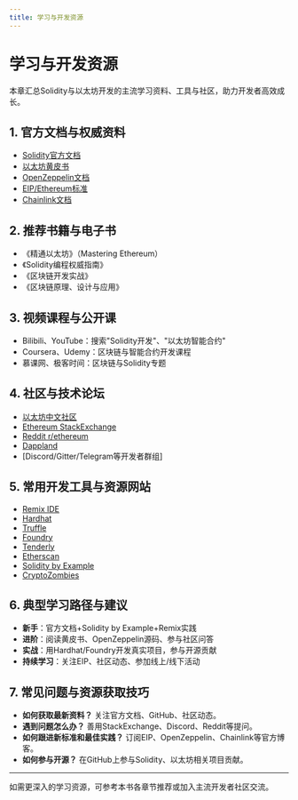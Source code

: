 ```yaml
---
title: 学习与开发资源
---
```


<!-- /**
 * @file 学习与开发资源
 * @description 系统整理Solidity及以太坊开发的权威资料、书籍、视频、社区、工具与常用网址，适合各阶段开发者查阅。
 */ -->

# 学习与开发资源

本章汇总Solidity与以太坊开发的主流学习资料、工具与社区，助力开发者高效成长。

## 1. 官方文档与权威资料
- [Solidity官方文档](https://docs.soliditylang.org/zh/v0.8.21/)
- [以太坊黄皮书](https://ethereum.github.io/yellowpaper/paper.pdf)
- [OpenZeppelin文档](https://docs.openzeppelin.com/contracts/)
- [EIP/Ethereum标准](https://eips.ethereum.org/)
- [Chainlink文档](https://docs.chain.link/)

## 2. 推荐书籍与电子书
- 《精通以太坊》（Mastering Ethereum）
- 《Solidity编程权威指南》
- 《区块链开发实战》
- 《区块链原理、设计与应用》

## 3. 视频课程与公开课
- Bilibili、YouTube：搜索"Solidity开发"、"以太坊智能合约"
- Coursera、Udemy：区块链与智能合约开发课程
- 慕课网、极客时间：区块链与Solidity专题

## 4. 社区与技术论坛
- [以太坊中文社区](https://ethfans.org/)
- [Ethereum StackExchange](https://ethereum.stackexchange.com/)
- [Reddit r/ethereum](https://www.reddit.com/r/ethereum/)
- [Dappland](https://dappland.com/)
- [Discord/Gitter/Telegram等开发者群组]

## 5. 常用开发工具与资源网站
- [Remix IDE](https://remix.ethereum.org/)
- [Hardhat](https://hardhat.org/)
- [Truffle](https://trufflesuite.com/)
- [Foundry](https://book.getfoundry.sh/)
- [Tenderly](https://tenderly.co/)
- [Etherscan](https://etherscan.io/)
- [Solidity by Example](https://solidity-by-example.org/)
- [CryptoZombies](https://cryptozombies.io/)

## 6. 典型学习路径与建议
- **新手**：官方文档+Solidity by Example+Remix实践
- **进阶**：阅读黄皮书、OpenZeppelin源码、参与社区问答
- **实战**：用Hardhat/Foundry开发真实项目，参与开源贡献
- **持续学习**：关注EIP、社区动态、参加线上/线下活动

## 7. 常见问题与资源获取技巧
- **如何获取最新资料？** 关注官方文档、GitHub、社区动态。
- **遇到问题怎么办？** 善用StackExchange、Discord、Reddit等提问。
- **如何跟进新标准和最佳实践？** 订阅EIP、OpenZeppelin、Chainlink等官方博客。
- **如何参与开源？** 在GitHub上参与Solidity、以太坊相关项目贡献。

---

如需更深入的学习资源，可参考本书各章节推荐或加入主流开发者社区交流。 